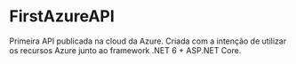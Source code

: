# FirstAzureAPI
Primeira API publicada na cloud da Azure. Criada com a intenção de utilizar os recursos Azure junto ao framework .NET 6 + ASP.NET Core.
